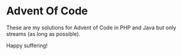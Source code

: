 # Advent Of Code

These are my solutions for Advent of Code in PHP and Java but only streams (as long as possible).

Happy suffering!
